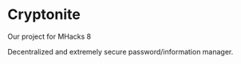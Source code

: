 # Cryptonite
Our project for MHacks 8

Decentralized and extremely secure password/information manager.
